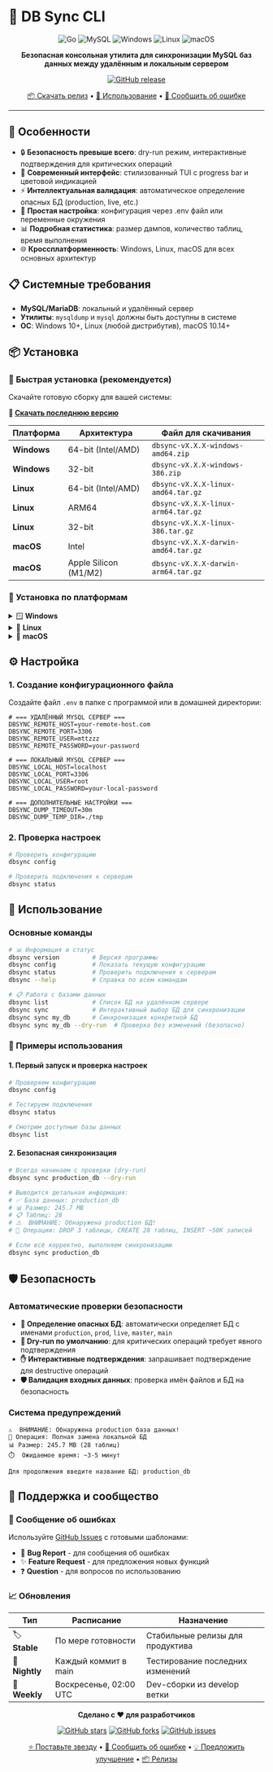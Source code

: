 # 🚀 DB Sync CLI

<div align="center">
  
![Go](https://img.shields.io/badge/Go-1.24.1+-00ADD8?style=for-the-badge&logo=go&logoColor=white)
![MySQL](https://img.shields.io/badge/MySQL-4479A1?style=for-the-badge&logo=mysql&logoColor=white)
![Windows](https://img.shields.io/badge/Windows-0078D6?style=for-the-badge&logo=windows&logoColor=white)
![Linux](https://img.shields.io/badge/Linux-FCC624?style=for-the-badge&logo=linux&logoColor=black)
![macOS](https://img.shields.io/badge/macOS-000000?style=for-the-badge&logo=apple&logoColor=white)

**Безопасная консольная утилита для синхронизации MySQL баз данных между удалённым и локальным сервером**

[![GitHub release](https://img.shields.io/github/v/release/mttzzz/dbsync)](https://github.com/mttzzz/dbsync/releases/latest)

[📦 Скачать релиз](#-установка) • [📖 Использование](#-использование) • [🐛 Сообщить об ошибке](https://github.com/mttzzz/dbsync/issues)

</div>

---

## 🌟 Особенности

- 🔒 **Безопасность превыше всего**: dry-run режим, интерактивные подтверждения для критических операций
- 🎨 **Современный интерфейс**: стилизованный TUI с progress bar и цветовой индикацией
- ⚡ **Интеллектуальная валидация**: автоматическое определение опасных БД (production, live, etc.)
- 🔧 **Простая настройка**: конфигурация через .env файл или переменные окружения
- 📊 **Подробная статистика**: размер дампов, количество таблиц, время выполнения
- 🌐 **Кроссплатформенность**: Windows, Linux, macOS для всех основных архитектур

## 📋 Системные требования

- **MySQL/MariaDB**: локальный и удалённый сервер
- **Утилиты**: `mysqldump` и `mysql` должны быть доступны в системе
- **ОС**: Windows 10+, Linux (любой дистрибутив), macOS 10.14+

## 📦 Установка

### 🎯 Быстрая установка (рекомендуется)

Скачайте готовую сборку для вашей системы:

**🔗 [Скачать последнюю версию](https://github.com/mttzzz/dbsync/releases/latest)**

| Платформа | Архитектура | Файл для скачивания |
|-----------|-------------|---------------------|
| **Windows** | 64-bit (Intel/AMD) | `dbsync-vX.X.X-windows-amd64.zip` |
| **Windows** | 32-bit | `dbsync-vX.X.X-windows-386.zip` |
| **Linux** | 64-bit (Intel/AMD) | `dbsync-vX.X.X-linux-amd64.tar.gz` |
| **Linux** | ARM64 | `dbsync-vX.X.X-linux-arm64.tar.gz` |
| **Linux** | 32-bit | `dbsync-vX.X.X-linux-386.tar.gz` |
| **macOS** | Intel | `dbsync-vX.X.X-darwin-amd64.tar.gz` |
| **macOS** | Apple Silicon (M1/M2) | `dbsync-vX.X.X-darwin-arm64.tar.gz` |

### 🔧 Установка по платформам

<details>
<summary>🪟 <strong>Windows</strong></summary>

1. **Скачайте архив** для вашей архитектуры (обычно amd64)
2. **Распакуйте** архив в любую папку (например, `C:\dbsync\`)
3. **Добавьте в PATH** (опционально):
   ```powershell
   # Добавление в PATH для текущего пользователя
   $env:PATH += ";C:\dbsync"
   ```
4. **Проверьте установку**:
   ```cmd
   dbsync.exe version
   ```

</details>

<details>
<summary>🐧 <strong>Linux</strong></summary>

```bash
# Скачивание и установка (замените X.X.X на актуальную версию)
curl -L "https://github.com/mttzzz/dbsync/releases/latest/download/dbsync-vX.X.X-linux-amd64.tar.gz" | tar -xz

# Перемещение в системную папку
sudo mv dbsync-vX.X.X-linux-amd64 /usr/local/bin/dbsync

# Установка прав
sudo chmod +x /usr/local/bin/dbsync

# Проверка
dbsync version
```

</details>

<details>
<summary>🍎 <strong>macOS</strong></summary>

```bash
# Для Intel Mac
curl -L "https://github.com/mttzzz/dbsync/releases/latest/download/dbsync-vX.X.X-darwin-amd64.tar.gz" | tar -xz

# Для Apple Silicon (M1/M2)
curl -L "https://github.com/mttzzz/dbsync/releases/latest/download/dbsync-vX.X.X-darwin-arm64.tar.gz" | tar -xz

# Перемещение в системную папку
sudo mv dbsync-vX.X.X-darwin-* /usr/local/bin/dbsync

# Установка прав
sudo chmod +x /usr/local/bin/dbsync

# Проверка
dbsync version
```

**Примечание**: При первом запуске macOS может показать предупреждение безопасности. Разрешите выполнение в "Системные настройки" → "Безопасность и конфиденциальность".

</details>


## ⚙️ Настройка

### 1. Создание конфигурационного файла

Создайте файл `.env` в папке с программой или в домашней директории:

```env
# === УДАЛЁННЫЙ MYSQL СЕРВЕР ===
DBSYNC_REMOTE_HOST=your-remote-host.com
DBSYNC_REMOTE_PORT=3306
DBSYNC_REMOTE_USER=mttzzz
DBSYNC_REMOTE_PASSWORD=your-password

# === ЛОКАЛЬНЫЙ MYSQL СЕРВЕР ===
DBSYNC_LOCAL_HOST=localhost
DBSYNC_LOCAL_PORT=3306
DBSYNC_LOCAL_USER=root
DBSYNC_LOCAL_PASSWORD=your-local-password

# === ДОПОЛНИТЕЛЬНЫЕ НАСТРОЙКИ ===
DBSYNC_DUMP_TIMEOUT=30m
DBSYNC_DUMP_TEMP_DIR=./tmp
```

### 2. Проверка настроек

```bash
# Проверить конфигурацию
dbsync config

# Проверить подключения к серверам
dbsync status
```

## 📖 Использование

### Основные команды

```bash
# 📊 Информация и статус
dbsync version         # Версия программы
dbsync config          # Показать текущую конфигурацию
dbsync status          # Проверить подключения к серверам
dbsync --help          # Справка по всем командам

# 📋 Работа с базами данных
dbsync list            # Список БД на удалённом сервере
dbsync sync            # Интерактивный выбор БД для синхронизации
dbsync sync my_db      # Синхронизация конкретной БД
dbsync sync my_db --dry-run  # Проверка без изменений (безопасно)
```

### 🎯 Примеры использования

#### 1. Первый запуск и проверка настроек

```bash
# Проверяем конфигурацию
dbsync config

# Тестируем подключения
dbsync status

# Смотрим доступные базы данных
dbsync list
```

#### 2. Безопасная синхронизация

```bash
# Всегда начинаем с проверки (dry-run)
dbsync sync production_db --dry-run

# Выводится детальная информация:
# ✅ База данных: production_db
# 📊 Размер: 245.7 MB
# 📋 Таблиц: 28
# ⚠️  ВНИМАНИЕ: Обнаружена production БД!
# 🔄 Операции: DROP 3 таблицы, CREATE 28 таблиц, INSERT ~50K записей

# Если всё корректно, выполняем синхронизацию
dbsync sync production_db
```

## 🛡️ Безопасность

### Автоматические проверки безопасности

- **🚨 Определение опасных БД**: автоматически определяет БД с именами `production`, `prod`, `live`, `master`, `main`
- **🔐 Dry-run по умолчанию**: для критических операций требует явного подтверждения
- **✋ Интерактивные подтверждения**: запрашивает подтверждение для destructive операций
- **🛡️ Валидация входных данных**: проверка имён файлов и БД на безопасность

### Система предупреждений

```
⚠️  ВНИМАНИЕ: Обнаружена production база данных!
🔄 Операция: Полная замена локальной БД
📊 Размер: 245.7 MB (28 таблиц)
⏱️  Ожидаемое время: ~3-5 минут

Для продолжения введите название БД: production_db
```

## 🤝 Поддержка и сообщество

### 🐛 Сообщение об ошибках

Используйте [GitHub Issues](https://github.com/mttzzz/dbsync/issues/new/choose) с готовыми шаблонами:

- 🐛 **Bug Report** - для сообщения об ошибках
- ✨ **Feature Request** - для предложения новых функций  
- ❓ **Question** - для вопросов по использованию

### 📈 Обновления

| Тип | Расписание | Назначение |
|-----|------------|------------|
| 🏷️ **Stable** | По мере готовности | Стабильные релизы для продуктива |
| 🌙 **Nightly** | Каждый коммит в main | Тестирование последних изменений |
| 📅 **Weekly** | Воскресенье, 02:00 UTC | Dev-сборки из develop ветки |




<div align="center">

**Сделано с ❤️ для разработчиков**

[![GitHub stars](https://img.shields.io/github/stars/mttzzz/dbsync?style=social)](https://github.com/mttzzz/dbsync/stargazers)
[![GitHub forks](https://img.shields.io/github/forks/mttzzz/dbsync?style=social)](https://github.com/mttzzz/dbsync/network/members)
[![GitHub issues](https://img.shields.io/github/issues/mttzzz/dbsync)](https://github.com/mttzzz/dbsync/issues)

[⭐ Поставьте звезду](https://github.com/mttzzz/dbsync) • [🐛 Сообщить об ошибке](https://github.com/mttzzz/dbsync/issues/new?template=bug_report.md) • [💡 Предложить улучшение](https://github.com/mttzzz/dbsync/issues/new?template=feature_request.md) • [📦 Релизы](https://github.com/mttzzz/dbsync/releases)

</div>
